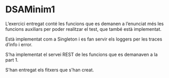 # DSAMinim1

L’exercici entregat conté les funcions que es demanen a l’enunciat més les funcions auxiliars per poder realitzar el test, que també està implementat.

Està implementat com a Singleton i es fan servir els loggers per les traces d’info i error.

S’ha implementat el servei REST de les funcions que es demanaven a la part 1.

S'han entregat els fitxers que s'han creat.
